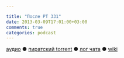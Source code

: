 ```yaml
---

title: "После РT 331"
date: 2013-03-09T17:01:00+03:00
comments: true
categories: podcast
---
```

[аудио](http://cdn.radio-t.com/rt331post.mp3) ● [пиратский torrent](http://pirates.radio-t.com/torrents/rt331post.mp3.torrent) ● [лог чата](http://chat.radio-t.com/logs/radio-t-331.html) ● [wiki](http://wiki.radio-t.com/%D0%9F%D0%BE%D1%81%D0%BB%D0%B5_%D0%A0%D0%A2_331) <audio src="http://cdn.radio-t.com/rt331post.mp3" preload="none">
